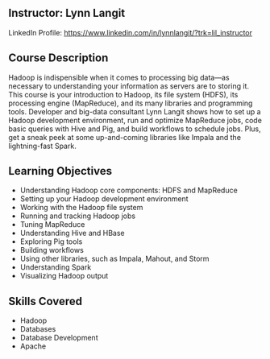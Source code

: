 ## Instructor: Lynn Langit
LinkedIn Profile: https://www.linkedin.com/in/lynnlangit/?trk=lil_instructor

## Course Description
Hadoop is indispensible when it comes to processing big data—as necessary to understanding your information as servers are to storing it. This course is your introduction to Hadoop, its file system (HDFS), its processing engine (MapReduce), and its many libraries and programming tools. Developer and big-data consultant Lynn Langit shows how to set up a Hadoop development environment, run and optimize MapReduce jobs, code basic queries with Hive and Pig, and build workflows to schedule jobs. Plus, get a sneak peek at some up-and-coming libraries like Impala and the lightning-fast Spark.

## Learning Objectives
- Understanding Hadoop core components: HDFS and MapReduce
- Setting up your Hadoop development environment
- Working with the Hadoop file system
- Running and tracking Hadoop jobs
- Tuning MapReduce
- Understanding Hive and HBase
- Exploring Pig tools
- Building workflows
- Using other libraries, such as Impala, Mahout, and Storm
- Understanding Spark
- Visualizing Hadoop output

## Skills Covered
- Hadoop
- Databases
- Database Development
- Apache

